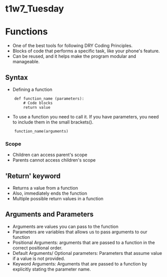 # t1w7_Tuesday

# Functions
- One of the best tools for following DRY Coding Principles.
- Blocks of code that performs a specific task, like your phone's feature.
- Can be reused, and it helps make the program modular and manageable.

## Syntax
- Defining a function

```
    def function_name (parameters):
        # Code blocks
        return value
```
- To use a function you need to call it. If you have parameters, you need to include them in the small brackets().
```
    function_name(arguments)
```
### Scope
- Children can access parent's scope
- Parents cannot access children's scope

## 'Return' keyword
- Returns a value from a function
- Also, immediately ends the function
- Multiple possible return values in a function

## Arguments and Parameters
- Arguments are values you can pass to the function
- Parameters are variables that allows us to pass arguments to our function
- Positional Arguments: arguments that are passed to a function in the correct positional order.
- Default Arguments/ Optional parameters: Parameters that assume value if a value is not provided.
- Keyword Arguments: Arguments that are passed to a function by explicitly stating the parameter name.

